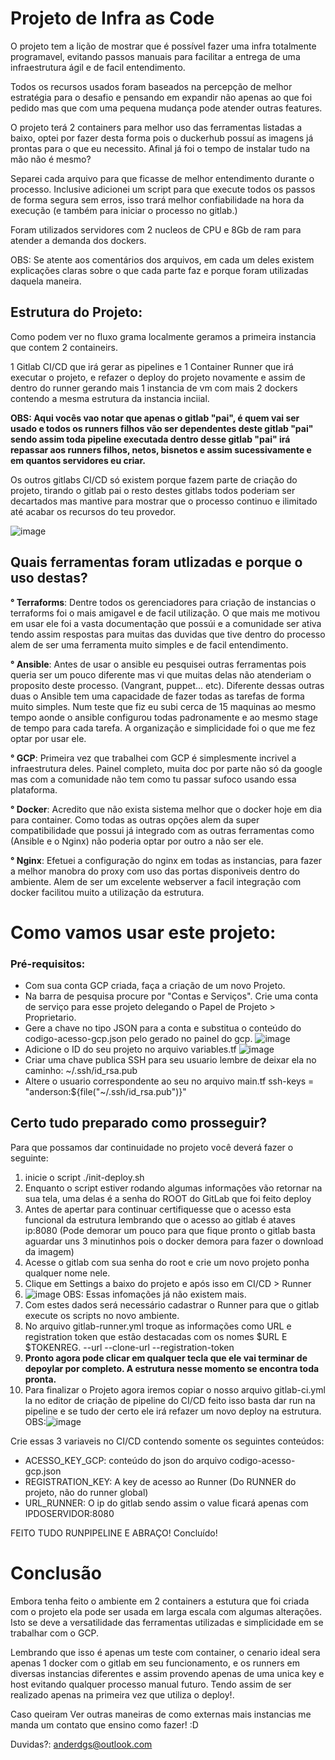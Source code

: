 # Projeto de Infra as Code

O projeto tem a lição de mostrar que é possível fazer uma infra totalmente programavel, evitando passos manuais para facilitar a entrega de uma infraestrutura ágil e de facil entendimento.

Todos os recursos usados foram baseados na percepção de melhor estratégia para o desafio e pensando em expandir não apenas ao que foi pedido mas que com uma pequena mudança pode atender outras features.

O projeto terá 2 containers para melhor uso das ferramentas listadas a baixo, optei por fazer desta forma pois o duckerhub possuí as imagens já prontas para o que eu necessito. Afinal já foi o tempo de instalar tudo na mão não é mesmo?

Separei cada arquivo para que ficasse de melhor entendimento durante o processo. Inclusive adicionei um script para que execute todos os passos de forma segura sem erros, isso trará melhor confiabilidade na hora da execução (e  também para iniciar o processo no gitlab.)

Foram utilizados servidores com 2 nucleos de CPU e 8Gb de ram para atender a demanda dos dockers.

OBS: Se atente aos comentários dos arquivos, em cada um deles existem explicações claras sobre o que cada parte faz e porque foram utilizadas daquela maneira.

## Estrutura do Projeto:

Como podem ver no fluxo grama localmente geramos a primeira instancia que contem 2 containeirs.

1 Gitlab CI/CD que irá gerar as pipelines e 1 Container Runner que irá executar o projeto, e refazer o deploy do projeto novamente e assim de dentro do runner gerando mais 1 instancia de vm com mais 2 dockers contendo a mesma estrutura da instancia inciial.

**OBS: Aqui vocês vao notar que apenas o gitlab "pai", é quem vai ser usado e todos os runners filhos vão ser dependentes deste gitlab "pai" sendo assim  toda pipeline executada dentro desse gitlab "pai" irá repassar aos runners filhos, netos, bisnetos e assim sucessivamente  e em quantos servidores eu criar.**

Os outros gitlabs CI/CD só existem porque fazem parte de criação do projeto, tirando o gitlab pai o resto destes gitlabs todos poderiam ser decartados mas mantive para mostrar que o processo continuo e ilimitado até acabar os recursos do teu provedor.

![image](https://user-images.githubusercontent.com/54381653/134440709-73b85247-ab86-438e-a91a-810085a8dea5.png)



## Quais ferramentas foram utlizadas e porque o uso destas?

**° Terraforms**: Dentre todos os gerenciadores para criação de instancias o terraforms foi o mais amigavel e de facil utilização. O que mais me motivou em usar ele foi a vasta documentação que possúi e a comunidade ser ativa tendo assim respostas para muitas das duvidas que tive dentro do processo alem de ser uma ferramenta muito simples e de facil entendimento.

**° Ansible**: Antes de usar o ansible eu pesquisei outras ferramentas pois queria ser um pouco diferente mas vi que muitas delas não atenderiam o proposito deste processo. (Vangrant, puppet... etc). Diferente dessas outras duas o Ansible tem uma capacidade de fazer todas as tarefas de forma muito simples. Num teste que fiz eu subi cerca de 15 maquinas ao mesmo tempo aonde o ansible configurou todas padronamente e ao mesmo stage de tempo para cada tarefa. A organização e simplicidade foi o que me fez optar por usar ele.

**° GCP**: Primeira vez que trabalhei com GCP é simplesmente incrivel a infraestrutura deles. Painel completo, muita doc por parte não só da google mas com a comunidade não tem como tu passar sufoco usando essa plataforma.

**° Docker**: Acredito que não exista sistema melhor que o docker hoje em dia para container. Como todas as outras opções  alem da super compatibilidade que possui já integrado com as outras ferramentas como (Ansible e o Nginx) não poderia optar por outro a não ser ele.

**° Nginx**: Efetuei a configuração do nginx em todas as instancias, para fazer a melhor manobra do proxy com uso das portas disponiveis dentro do ambiente. Alem de ser um excelente webserver a facil integração com docker facilitou muito a utilização da estrutura.



# Como vamos usar este projeto:

### Pré-requisitos:


- Com sua conta GCP criada, faça a criação de um novo Projeto.
- Na barra de pesquisa procure por "Contas e Serviços". Crie uma conta de serviço para esse projeto delegando o Papel de Projeto > Proprietario.
- Gere a chave no tipo JSON para a conta e substitua o conteúdo do codigo-acesso-gcp.json pelo gerado no painel do gcp.
![image](https://user-images.githubusercontent.com/54381653/134224104-9649e06e-5fd4-43e5-9042-6e2251f6326a.png)
- Adicione o ID do seu projeto no arquivo variables.tf ![image](https://user-images.githubusercontent.com/54381653/134226145-250fb684-c5dc-4d72-9279-a73b62a0b9ca.png)
- Criar uma chave publica SSH para seu usuario lembre de deixar ela no caminho: ~/.ssh/id_rsa.pub
- Altere o usuario correspondente ao seu no arquivo main.tf ssh-keys = "anderson:${file("~/.ssh/id_rsa.pub")}"

 
 
 ## Certo tudo preparado como prosseguir?
 
 Para que possamos dar continuidade  no projeto você deverá fazer o seguinte:
 
 1) inicie o script ./init-deploy.sh
 2) Enquanto o script estiver rodando algumas informações vão retornar na sua tela, uma delas é a senha do ROOT do GitLab que foi feito deploy
 3) Antes de apertar para continuar certifiquesse que o acesso esta funcional da estrutura lembrando que o acesso ao gitlab é ataves ip:8080 (Pode demorar um pouco para que fique pronto o gitlab basta aguardar uns 3 minutinhos pois o docker demora para fazer o download da imagem) 
 4) Acesse o gitlab com sua senha do root e crie um novo projeto ponha qualquer nome nele.
 5) Clique em Settings a baixo do projeto e após isso em CI/CD > Runner
 6) ![image](https://user-images.githubusercontent.com/54381653/134230044-1e9b6c53-490a-462d-af01-97ea93adf9ce.png) OBS: Essas infomações já não existem mais.
 7) Com estes dados será necessário cadastrar o Runner para que o gitlab execute os scripts no novo ambiente.
 8) No arquivo gitlab-runner.yml troque as informações como URL e registration token que estão destacadas com os nomes $URL E $TOKENREG. --url --clone-url --registration-token
 9) **Pronto agora pode clicar em qualquer tecla que ele vai terminar de depoylar por completo. A estrutura nesse momento se encontra toda pronta.**
 10) Para finalizar o Projeto agora iremos copiar o nosso arquivo gitlab-ci.yml la no editor de criação de pipeline do CI/CD feito isso basta dar run na pipeline e se tudo der certo ele irá refazer um novo deploy na estrutura.
 OBS:![image](https://user-images.githubusercontent.com/54381653/134264897-cf36b2b1-9a3b-41bb-9545-c0f5e732c291.png)

Crie essas 3 variaveis no CI/CD contendo somente os seguintes conteúdos:

- ACESSO_KEY_GCP: conteúdo do json do arquivo codigo-acesso-gcp.json
- REGISTRATION_KEY: A key de acesso ao Runner (Do RUNNER do projeto, não do runner global)
- URL_RUNNER: O ip do gitlab sendo assim o value ficará apenas com IPDOSERVIDOR:8080

FEITO TUDO RUNPIPELINE E ABRAÇO!
Concluído!



# Conclusão

Embora tenha feito o ambiente em 2 containers a estutura que foi criada com o projeto ela pode ser usada em larga escala com algumas alterações. Isto se deve a versatilidade das ferramentas utilizadas e simplicidade em se trabalhar com o GCP.

Lembrando que isso é apenas um teste com container, o cenario ideal sera apenas 1 docker com o gitlab em seu funcionamento, e os runners em diversas instancias diferentes e assim provendo apenas de uma unica key e host evitando qualquer processo manual futuro. Tendo assim de ser realizado apenas na primeira vez que utiliza o deploy!.

Caso queiram Ver outras maneiras de como externas mais instancias me manda um contato que ensino como fazer! :D



Duvidas?: anderdgs@outlook.com
